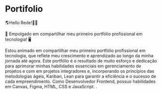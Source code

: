 # Portifolio
🌎Hello Rede!🖖🏾

🚀 Empolgado em compartilhar meu primeiro portfólio profissional em tecnologia! 🖥️



Estou animado em compartilhar meu primeiro portfólio profissional em tecnologia, que reflete meu crescimento e aprendizado ao longo da minha jornada até agora. Este portfólio é o resultado de muito esforço e dedicação para aprimorar minhas habilidades essenciais em gerenciamento de projetos e com em projetos integradores e, incorporando os princípios das metodologias ágeis, Kanban, Lean para garantir a eficiência e o sucesso de cada empreendimento. Como Desenvolvedor Frontend, possuo habilidades em Canvas, Figma, HTML, CSS e JavaScript. .
